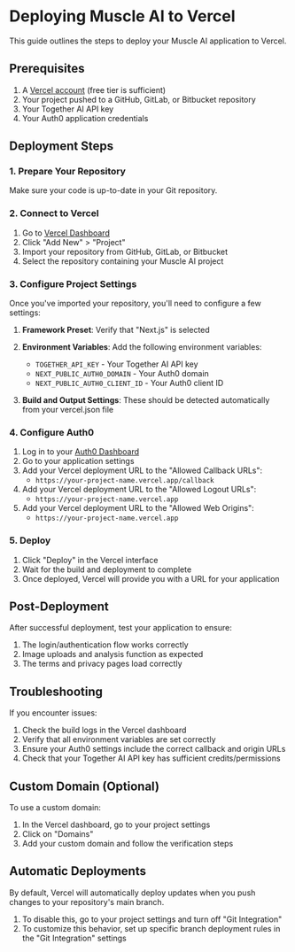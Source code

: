 # Deploying Muscle AI to Vercel

This guide outlines the steps to deploy your Muscle AI application to Vercel.

## Prerequisites

1. A [Vercel account](https://vercel.com/signup) (free tier is sufficient)
2. Your project pushed to a GitHub, GitLab, or Bitbucket repository
3. Your Together AI API key
4. Your Auth0 application credentials

## Deployment Steps

### 1. Prepare Your Repository

Make sure your code is up-to-date in your Git repository.

### 2. Connect to Vercel

1. Go to [Vercel Dashboard](https://vercel.com/dashboard)
2. Click "Add New" > "Project"
3. Import your repository from GitHub, GitLab, or Bitbucket
4. Select the repository containing your Muscle AI project

### 3. Configure Project Settings

Once you've imported your repository, you'll need to configure a few settings:

1. **Framework Preset**: Verify that "Next.js" is selected
2. **Environment Variables**: Add the following environment variables:

   - `TOGETHER_API_KEY` - Your Together AI API key
   - `NEXT_PUBLIC_AUTH0_DOMAIN` - Your Auth0 domain
   - `NEXT_PUBLIC_AUTH0_CLIENT_ID` - Your Auth0 client ID

3. **Build and Output Settings**: These should be detected automatically from your vercel.json file

### 4. Configure Auth0

1. Log in to your [Auth0 Dashboard](https://manage.auth0.com/)
2. Go to your application settings
3. Add your Vercel deployment URL to the "Allowed Callback URLs":
   - `https://your-project-name.vercel.app/callback`
4. Add your Vercel deployment URL to the "Allowed Logout URLs":
   - `https://your-project-name.vercel.app`
5. Add your Vercel deployment URL to the "Allowed Web Origins":
   - `https://your-project-name.vercel.app`

### 5. Deploy

1. Click "Deploy" in the Vercel interface
2. Wait for the build and deployment to complete
3. Once deployed, Vercel will provide you with a URL for your application

## Post-Deployment

After successful deployment, test your application to ensure:

1. The login/authentication flow works correctly
2. Image uploads and analysis function as expected
3. The terms and privacy pages load correctly

## Troubleshooting

If you encounter issues:

1. Check the build logs in the Vercel dashboard
2. Verify that all environment variables are set correctly
3. Ensure your Auth0 settings include the correct callback and origin URLs
4. Check that your Together AI API key has sufficient credits/permissions

## Custom Domain (Optional)

To use a custom domain:

1. In the Vercel dashboard, go to your project settings
2. Click on "Domains"
3. Add your custom domain and follow the verification steps

## Automatic Deployments

By default, Vercel will automatically deploy updates when you push changes to your repository's main branch.

1. To disable this, go to your project settings and turn off "Git Integration"
2. To customize this behavior, set up specific branch deployment rules in the "Git Integration" settings
